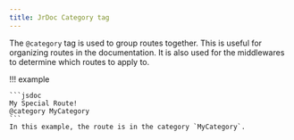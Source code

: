 ```yaml
---
title: JrDoc Category tag
---
```


The `@category` tag is used to group routes together. This is useful for organizing routes in the documentation.
It is also used for the middlewares to determine which routes to apply to.

!!! example

    ```jsdoc
    My Special Route!
    @category MyCategory
    ```
    In this example, the route is in the category `MyCategory`.
